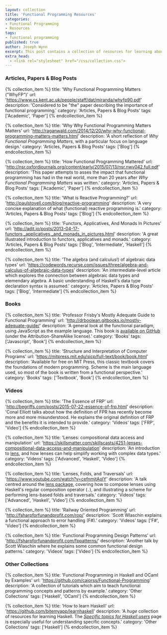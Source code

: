 ```yaml
---
layout: collection
title: 'Functional Programming Resources'
categories:
- Functional Programming
- Resources
tags:
- functional programming
published: true
author: Joseph Wynn
excerpt: This post contains a collection of resources for learning about functional programming. These resources cover a range of levels from beginner-friendly introductions right through to more advanced concepts.
extra_head:
  - <link rel="stylesheet" href="/css/collection.css">
---
```


### Articles, Papers & Blog Posts

{% collection_item %}
    title: 'Why Functional Programming Matters ("WhyFP")'
    url: 'https://www.cs.kent.ac.uk/people/staff/dat/miranda/whyfp90.pdf'
    description: 'Considered to be "the" paper describing the importance of functional programming.'
    category: 'Articles, Papers & Blog Posts'
    tags: ['Academic', 'Paper']
{% endcollection_item %}

{% collection_item %}
    title: 'Why Why Functional Programming Matters Matters'
    url: 'http://raganwald.com/2014/12/20/why-why-functional-programming-matters-matters.html'
    description: 'A short reflection of _Why Functional Programming Matters_, with a particular focus on language design.'
    category: 'Articles, Papers & Blog Posts'
    tags: ['Blog']
{% endcollection_item %}

{% collection_item %}
    title: 'How Functional Programming Mattered'
    url: 'http://nsr.oxfordjournals.org/content/early/2015/07/13/nsr.nwv042.full.pdf'
    description: 'This paper attempts to asses the impact that functional programming has had in the real world, more than 20 years after _Why Functional Programming Matters_ was written.'
    category: 'Articles, Papers & Blog Posts'
    tags: ['Academic', 'Paper']
{% endcollection_item %}

{% collection_item %}
    title: 'What is Reactive Programming?'
    url: 'http://paulstovell.com/blog/reactive-programming'
    description: 'A very concise explanation of what (functional) reactive programming is.'
    category: 'Articles, Papers & Blog Posts'
    tags: ['Blog']
{% endcollection_item %}

{% collection_item %}
    title: 'Functors, Applicatives, And Monads In Pictures'
    url: 'http://adit.io/posts/2013-04-17-functors,_applicatives,_and_monads_in_pictures.html'
    description: 'A great illustrated introduction to functors, applicatives and monads.'
    category: 'Articles, Papers & Blog Posts'
    tags: ['Blog', 'Intermediate', 'Haskell']
{% endcollection_item %}

{% collection_item %}
    title: 'The algebra (and calculus!) of algebraic data types'
    url: 'https://codewords.recurse.com/issues/three/algebra-and-calculus-of-algebraic-data-types'
    description: 'An intermediate-level article which explores the connection between algebraic data types and elemendary algebra. A basic understanding of Haskell&#39;s data type declaration syntax is assumed.'
    category: 'Articles, Papers & Blog Posts'
    tags: ['Blog', 'Intermediate']
{% endcollection_item %}


### Books

{% collection_item %}
    title: 'Professor Frisby&#39;s Mostly Adequate Guide to Functional Programming'
    url: 'http://drboolean.gitbooks.io/mostly-adequate-guide/'
    description: 'A general look at the functional paradigm, using JavaScript as the example language. This book is [available on GitHub](https://github.com/DrBoolean/mostly-adequate-guide) (under the Attribution-ShareAlike license).'
    category: 'Books'
    tags: ['Javascript', 'Book']
{% endcollection_item %}

{% collection_item %}
    title: 'Structure and Interpretation of Computer Programs'
    url: 'https://mitpress.mit.edu/sicp/full-text/book/book.html'
    description: 'Available for free on MIT Press, this classic textbook covers the foundations of modern programming. Scheme is the main language used, so most of the book is written from a functional perspective.'
    category: 'Books'
    tags: ['Textbook', 'Book']
{% endcollection_item %}


### Videos

{% collection_item %}
    title: 'The Essence of FRP'
    url: 'http://begriffs.com/posts/2015-07-22-essence-of-frp.html'
    description: 'Conal Elliott talks about how the definition of FPR has recently become more and more misunderstood. He explains the original definition of FRP and the benefits it is intended to provide.'
    category: 'Videos'
    tags: ['FRP', 'Video']
{% endcollection_item %}

{% collection_item %}
    title: 'Lenses: compositional data access and manipulation'
    url: 'https://skillsmatter.com/skillscasts/4251-lenses-compositional-data-access-and-manipulation'
    description: 'An introduction to [lens](http://hackage.haskell.org/package/lens), and how lenses can help simplify working with complex data types.'
    category: 'Videos'
    tags: ['Advanced', 'Haskell', 'Video']
{% endcollection_item %}

{% collection_item %}
    title: 'Lenses, Folds, and Traversals'
    url: 'https://www.youtube.com/watch?v=cefnmjtAolY'
    description: 'A talk centred around the [lens package](http://hackage.haskell.org/package/lens), covering how to compose lenses using Haskell&#39;s regular composition operator (`.`), and illustrating a scheme for performing lens-based folds and traversals.'
    category: 'Videos'
    tags: ['Advanced', 'Haskell', 'Video']
{% endcollection_item %}

{% collection_item %}
    title: 'Railway Oriented Programming'
    url: 'http://fsharpforfunandprofit.com/rop/'
    description: 'Scott Wlaschin explains a functional approach to error handling (F#).'
    category: 'Videos'
    tags: ['F#', 'Video']
{% endcollection_item %}

{% collection_item %}
    title: 'Functional Programming Design Patterns'
    url: 'http://fsharpforfunandprofit.com/fppatterns/'
    description: 'Another talk by Scott Wlaschin where he explains some common functional design patterns.'
    category: 'Videos'
    tags: ['Video']
{% endcollection_item %}


### Other Collections

{% collection_item %}
    title: 'Functional Programming in Haskell and OCaml by Examples'
    url: 'https://github.com/caiorss/Functional-Programming'
    description: 'A collection of tutorials which aim to teach functional programming concepts and patterns by example.'
    category: 'Other Collections'
    tags: ['Haskell', 'OCaml']
{% endcollection_item %}

{% collection_item %}
    title: 'How to learn Haskell'
    url: 'https://github.com/bitemyapp/learnhaskell'
    description: 'A _huge_ collection of resources for learning Haskell. The [_Specific topics for Haskell users_](https://github.com/bitemyapp/learnhaskell/blob/master/specific_topics.md) page is especially useful for understanding specific concepts.'
    category: 'Other Collections'
    tags: ['Haskell']
{% endcollection_item %}
